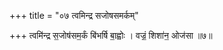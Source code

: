 +++
title = "०७ त्वमिन्द्र सजोषसमर्कम्"

+++
त्वमि॑न्द्र स॒जोष॑सम॒र्कं बि॑भर्षि बा॒ह्वोः । वज्रं॒ शिशा॑न॒ ओज॑सा ॥७॥  